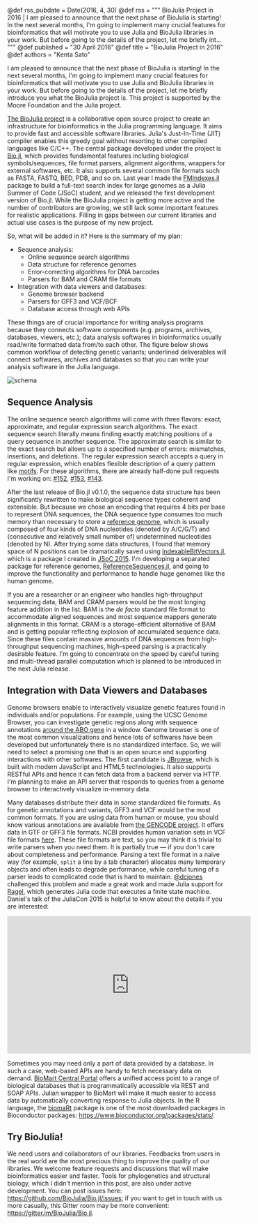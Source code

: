 @def rss_pubdate = Date(2016, 4, 30)
@def rss = """ BioJulia Project in 2016 | I am pleased to announce that the next phase of BioJulia is starting! In the next several months, I'm going to implement many crucial features for bioinformatics that will motivate you to use Julia and BioJulia libraries in your work. But before going to the details of the project, let me briefly int... """
@def published = "30 April 2016"
@def title = "BioJulia Project in 2016"
@def authors = "Kenta Sato"  


I am pleased to announce that the next phase of BioJulia is starting! In the next several months, I'm going to implement many crucial features for bioinformatics that will motivate you to use Julia and BioJulia libraries in your work. But before going to the details of the project, let me briefly introduce you what the BioJulia project is. This project is supported by the Moore Foundation and the Julia project.

[The BioJulia project](https://github.com/BioJulia) is a collaborative open source project to create an infrastructure for bioinformatics in the Julia programming language. It aims to provide fast and accessible software libraries. Julia's Just-In-Time (JIT) compiler enables this greedy goal without resorting to other compiled languages like C/C++. The central package developed under the project is [Bio.jl](https://github.com/BioJulia/Bio.jl), which provides fundamental features including biological symbols/sequences, file format parsers, alignment algorithms, wrappers for external softwares, etc. It also supports several common file formats such as FASTA, FASTQ, BED, PDB, and so on. Last year I made the [FMIndexes.jl](https://github.com/BioJulia/FMIndexes.jl) package to build a full-text search index for large genomes as a Julia Summer of Code (JSoC) student, and we released the first development version of Bio.jl. While the BioJulia project is getting more active and the number of contributors are growing, we still lack some important features for realistic applications. Filling in gaps between our current libraries and actual use cases is the purpose of my new project.

So, what will be added in it? Here is the summary of my plan:

* Sequence analysis:
    * Online sequence search algorithms
    * Data structure for reference genomes
    * Error-correcting algorithms for DNA barcodes
    * Parsers for BAM and CRAM file formats
* Integration with data viewers and databases:
    * Genome browser backend
    * Parsers for GFF3 and VCF/BCF
    * Database access through web APIs

These things are of crucial importance for writing analysis programs because they connects software components (e.g. programs, archives, databases, viewers, etc.); data analysis softwares in bioinformatics usually read/write formatted data from/to each other. The figure below shows common workflow of detecting genetic variants; underlined deliverables will connect softwares, archives and databases so that you can write your analysis software in the Julia language.

![schema](/assets/images/blog/2016/04/biojulia/schema.png)


## Sequence Analysis

The online sequence search algorithms will come with three flavors: exact, approximate, and regular expression search algorithms. The exact sequence search literally means finding exactly matching positions of a query sequence in another sequence. The approximate search is similar to the exact search but allows up to a specified number of errors: mismatches, insertions, and deletions. The regular expression search accepts a query in regular expression, which enables flexible description of a query pattern like [motifs](https://en.wikipedia.org/wiki/Sequence_motif). For these algorithms, there are already half-done pull requests I'm working on: [#152](https://github.com/BioJulia/Bio.jl/pull/152), [#153](https://github.com/BioJulia/Bio.jl/pull/153), [#143](https://github.com/BioJulia/Bio.jl/pull/143).

After the last release of Bio.jl v0.1.0, the sequence data structure has been significantly rewritten to make biological sequence types coherent and extensible. But because we chose an encoding that requires 4 bits per base to represent DNA sequences, the DNA sequence type consumes too much memory than necessary to store a [reference genome](https://en.wikipedia.org/wiki/Reference_genome), which is usually composed of four kinds of DNA nucleotides (denoted by A/C/G/T) and (consecutive and relatively small number of) undetermined nucleotides (denoted by N). After trying some data structures, I found that memory space of N positions can be dramatically saved using [IndexableBitVectors.jl](https://github.com/BioJulia/IndexableBitVectors.jl), which is a package I created in [JSoC 2015](/blog/2015/10/biojulia-sequence-analysis/). I'm developing a separated package for reference genomes, [ReferenceSequences.jl](https://github.com/BioJulia/ReferenceSequences.jl), and going to improve the functionality and performance to handle huge genomes like the human genome.

If you are a researcher or an engineer who handles high-throughput sequencing data, BAM and CRAM parsers would be the most longing feature addition in the list. BAM is the *de facto* standard file format to accommodate aligned sequences and most sequence mappers generate alignments in this format. CRAM is a storage-efficient alternative of BAM and is getting popular reflecting explosion of accumulated sequence data. Since these files contain massive amounts of DNA sequences from high-throughput sequencing machines, high-speed parsing is a practically desirable feature. I'm going to concentrate on the speed by careful tuning and multi-thread parallel computation which is planned to be introduced in the next Julia release.


## Integration with Data Viewers and Databases

Genome browsers enable to interactively visualize genetic features found in
individuals and/or populations. For example, using the UCSC Genome Browser, you can investigate genetic regions along with sequence annotations [around the ABO gene](https://genome.ucsc.edu/cgi-bin/hgTracks?db=hg38&lastVirtModeType=default&lastVirtModeExtraState=&virtModeType=default&virtMode=0&nonVirtPosition=&position=chr9%3A133206569-133324246&hgsid=491214673_Ob3A4L4zTLibsCuyq7xgazU3Goqg) in a window. Genome browser is one of the most common visualizations and hence lots of softwares have been developed but unfortunately there is no standardized interface. So, we will need to select a promising one that is an open source and supporting interactions with other softwares. The first candidate is [JBrowse](http://jbrowse.org/), which is built with modern JavaScript and HTML5 technologies. It also supports RESTful APIs and hence it can fetch data from a backend server via HTTP. I'm planning to make an API server that responds to queries from a genome browser to interactively visualize in-memory data.

Many databases distribute their data in some standardized file formats. As for genetic annotations and variants, GFF3 and VCF would be the most common formats. If you are using data from human or mouse, you should know various annotations are available from [the GENCODE project](http://www.gencodegenes.org/). It offers data in GTF or GFF3 file formats. NCBI provides human variation sets in VCF file formats [here](http://www.ncbi.nlm.nih.gov/variation/docs/human_variation_vcf/). These file formats are text, so you may think it is trivial to write parsers when you need them. It is partially true — if you don't care about completeness and performance. Parsing a text file format in a naive way (for example, `split` a line by a tab character) allocates many temporary objects and often leads to degrade performance, while careful tuning of a parser leads to complicated code that is hard to maintain. [@dcjones](https://github.com/dcjones) challenged this problem and made a great work and made Julia support for [Ragel](http://www.colm.net/open-source/ragel/), which generates Julia code that executes a finite state machine. Daniel's talk of the JuliaCon 2015 is helpful to know about the details if you are interested:
<iframe width="560" height="315" src="https://www.youtube.com/embed/sQvNNj3MthQ" frameborder="0" allowfullscreen></iframe>

Sometimes you may need only a part of data provided by a database. In such a case, web-based APIs are handy to fetch necessary data on demand. [BioMart Central Portal](http://www.biomart.org/) offers a unified access point to a range of biological databases that is programmatically accessible via REST and SOAP APIs. Julian wrapper to BioMart will make it much easier to access data by automatically converting response to Julia objects. In the R language, the [biomaRt](https://bioconductor.org/packages/release/bioc/html/biomaRt.html) package is one of the most downloaded packages in Bioconductor packages: <https://www.bioconductor.org/packages/stats/>.


## Try BioJulia!

We need users and collaborators of our libraries. Feedbacks from users in the real world are the most precious thing to improve the quality of our libraries. We welcome feature requests and discussions that will make bioinformatics easier and faster. Tools for phylogenetics and structural biology, which I didn't mention in this post, are also under active development. You can post issues here: <https://github.com/BioJulia/Bio.jl/issues>; if you want to get in touch with us more casually, this Gitter room may be more convenient: <https://gitter.im/BioJulia/Bio.jl>.
